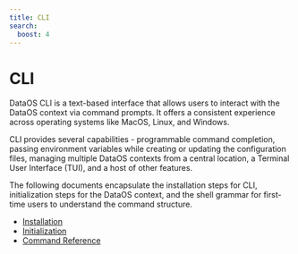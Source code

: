 ```yaml
---
title: CLI
search:
  boost: 4
---
```


# CLI

DataOS CLI is a text-based interface that allows users to interact with the DataOS context via command prompts. It offers a consistent experience across operating systems like MacOS, Linux, and Windows.

CLI provides several capabilities - programmable command completion, passing environment variables while creating or updating the configuration files, managing multiple DataOS contexts from a central location, a Terminal User Interface (TUI), and a host of other features.

The following documents encapsulate the installation steps for CLI, initialization steps for the DataOS context, and the shell grammar for first-time users to understand the command structure.

- [Installation](/interfaces/cli/installation/)
- [Initialization](/interfaces/cli/initialization/)
- [Command Reference](/interfaces/cli/command_reference/)